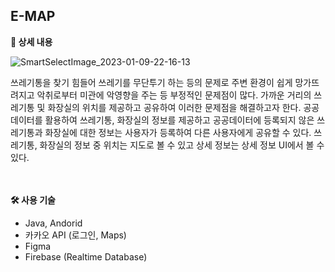 ## E-MAP

**📃 상세 내용**

![SmartSelectImage_2023-01-09-22-16-13](https://user-images.githubusercontent.com/86357651/218962644-12ce52f3-bbdb-4139-a745-c19e8ad2d544.png)

<aside>
쓰레기통을 찾기 힘들어 쓰레기를 무단투기 하는 등의 문제로 주변 환경이 쉽게 망가뜨려지고 악취로부터 미관에 악영향을 주는 등 부정적인 문제점이 많다. 가까운 거리의 쓰레기통 및 화장실의 위치를 제공하고 공유하여 이러한 문제점을 해결하고자 한다. 공공데이터를 활용하여 쓰레기통, 화장실의 정보를 제공하고 공공데이터에 등록되지 않은 쓰레기통과 화장실에 대한 정보는 사용자가 등록하여 다른 사용자에게 공유할 수 있다. 쓰레기통, 화장실의 정보 중 위치는 지도로 볼 수 있고 상세 정보는 상세 정보 UI에서 볼 수 있다.
</aside>

<br/>
<br/>

**🛠 사용 기술**

- Java, Andorid
- 카카오 API (로그인, Maps)
- Figma
- Firebase (Realtime Database)


